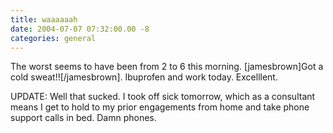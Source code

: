 ```yaml
---
title: waaaaaah
date: 2004-07-07 07:32:00.00 -8
categories: general
---
```


The worst seems to have been from 2 to 6 this morning. [jamesbrown]Got a cold sweat!![/jamesbrown]. Ibuprofen and work today. Excelllent.

UPDATE: Well that sucked. I took off sick tomorrow, which as a consultant means I get to hold to my prior engagements from home and take phone support calls in bed. Damn phones.
